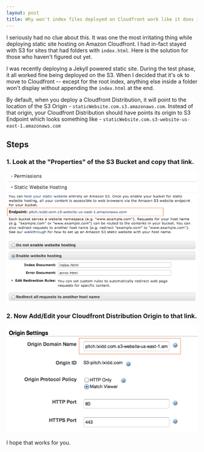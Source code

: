 ```yaml
---
layout: post
title: Why won't index files deployed on Cloudfront work like it does in S3?
---
```


I seriously had no clue about this. It was one the most irritating thing while deploying static site hosting on Amazon Cloudfront. I had in-fact stayed with S3 for sites that had folders with `index.html`. Here is the solution for those who haven't figured out yet.

I was recently deploying a Jekyll powered static site. During the test phase, it all worked fine being deployed on the S3. When I decided that it's ok to move to Cloudfront -- except for the root index, anything else inside a folder won't display without appending the `index.html` at the end.

By default, when you deploy a Cloudfront Distribution, it will point to the location of the S3 Origin - `staticWebsite.com.s3.amazonaws.com`. Instead of that origin, your Cloudfront Distribution should have points its origin to S3 Endpoint which looks something like - `staticWebsite.com.s3-website-us-east-1.amazonaws.com`

## Steps

### 1. Look at the "Properties" of the S3 Bucket and copy that link.

![s3-static-hosting)](/static/2013/s3-static-hosting.png)

### 2. Now Add/Edit your Cloudfront Distribution Origin to that link.

![cloudfront-s3-origin)](/static/2013/cloudfront-s3-origin.png)

I hope that works for you.